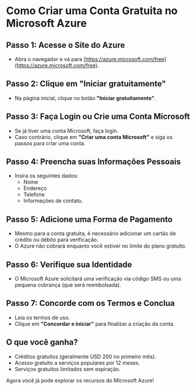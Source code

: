 # Como Criar uma Conta Gratuita no Microsoft Azure

## Passo 1: Acesse o Site do Azure
- Abra o navegador e vá para [https://azure.microsoft.com/free](https://azure.microsoft.com/free).

## Passo 2: Clique em "Iniciar gratuitamente"
- Na página inicial, clique no botão **"Iniciar gratuitamente"**.

## Passo 3: Faça Login ou Crie uma Conta Microsoft
- Se já tiver uma conta Microsoft, faça login.
- Caso contrário, clique em **"Criar uma conta Microsoft"** e siga os passos para criar uma conta.

## Passo 4: Preencha suas Informações Pessoais
- Insira os seguintes dados:
  - Nome
  - Endereço
  - Telefone
  - Informações de contato.

## Passo 5: Adicione uma Forma de Pagamento
- Mesmo para a conta gratuita, é necessário adicionar um cartão de crédito ou débito para verificação.
- O Azure não cobrará enquanto você estiver no limite do plano gratuito.

## Passo 6: Verifique sua Identidade
- O Microsoft Azure solicitará uma verificação via código SMS ou uma pequena cobrança (que será reembolsada).

## Passo 7: Concorde com os Termos e Conclua
- Leia os termos de uso.
- Clique em **"Concordar e iniciar"** para finalizar a criação da conta.

## O que você ganha?
- Créditos gratuitos (geralmente USD 200 no primeiro mês).
- Acesso gratuito a serviços populares por 12 meses.
- Serviços gratuitos limitados sem expiração.

Agora você já pode explorar os recursos do Microsoft Azure!

